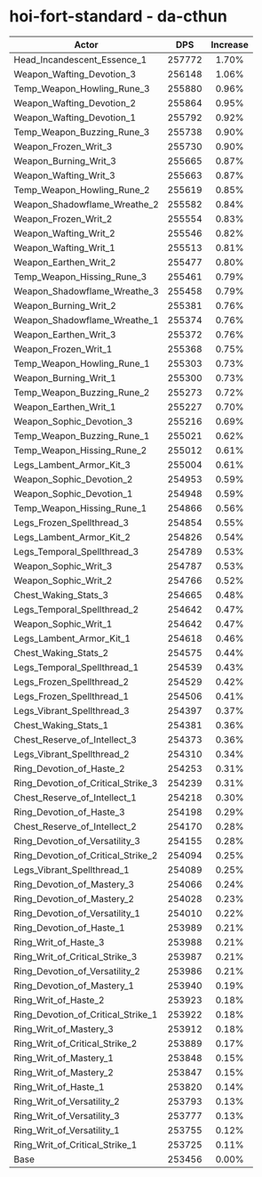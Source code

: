 # hoi-fort-standard - da-cthun
| Actor | DPS | Increase |
|---|:---:|:---:|
|Head_Incandescent_Essence_1|257772|1.70%|
|Weapon_Wafting_Devotion_3|256148|1.06%|
|Temp_Weapon_Howling_Rune_3|255880|0.96%|
|Weapon_Wafting_Devotion_2|255864|0.95%|
|Weapon_Wafting_Devotion_1|255792|0.92%|
|Temp_Weapon_Buzzing_Rune_3|255738|0.90%|
|Weapon_Frozen_Writ_3|255730|0.90%|
|Weapon_Burning_Writ_3|255665|0.87%|
|Weapon_Wafting_Writ_3|255663|0.87%|
|Temp_Weapon_Howling_Rune_2|255619|0.85%|
|Weapon_Shadowflame_Wreathe_2|255582|0.84%|
|Weapon_Frozen_Writ_2|255554|0.83%|
|Weapon_Wafting_Writ_2|255546|0.82%|
|Weapon_Wafting_Writ_1|255513|0.81%|
|Weapon_Earthen_Writ_2|255477|0.80%|
|Temp_Weapon_Hissing_Rune_3|255461|0.79%|
|Weapon_Shadowflame_Wreathe_3|255458|0.79%|
|Weapon_Burning_Writ_2|255381|0.76%|
|Weapon_Shadowflame_Wreathe_1|255374|0.76%|
|Weapon_Earthen_Writ_3|255372|0.76%|
|Weapon_Frozen_Writ_1|255368|0.75%|
|Temp_Weapon_Howling_Rune_1|255303|0.73%|
|Weapon_Burning_Writ_1|255300|0.73%|
|Temp_Weapon_Buzzing_Rune_2|255273|0.72%|
|Weapon_Earthen_Writ_1|255227|0.70%|
|Weapon_Sophic_Devotion_3|255216|0.69%|
|Temp_Weapon_Buzzing_Rune_1|255021|0.62%|
|Temp_Weapon_Hissing_Rune_2|255012|0.61%|
|Legs_Lambent_Armor_Kit_3|255004|0.61%|
|Weapon_Sophic_Devotion_2|254953|0.59%|
|Weapon_Sophic_Devotion_1|254948|0.59%|
|Temp_Weapon_Hissing_Rune_1|254866|0.56%|
|Legs_Frozen_Spellthread_3|254854|0.55%|
|Legs_Lambent_Armor_Kit_2|254826|0.54%|
|Legs_Temporal_Spellthread_3|254789|0.53%|
|Weapon_Sophic_Writ_3|254787|0.53%|
|Weapon_Sophic_Writ_2|254766|0.52%|
|Chest_Waking_Stats_3|254665|0.48%|
|Legs_Temporal_Spellthread_2|254642|0.47%|
|Weapon_Sophic_Writ_1|254642|0.47%|
|Legs_Lambent_Armor_Kit_1|254618|0.46%|
|Chest_Waking_Stats_2|254575|0.44%|
|Legs_Temporal_Spellthread_1|254539|0.43%|
|Legs_Frozen_Spellthread_2|254529|0.42%|
|Legs_Frozen_Spellthread_1|254506|0.41%|
|Legs_Vibrant_Spellthread_3|254397|0.37%|
|Chest_Waking_Stats_1|254381|0.36%|
|Chest_Reserve_of_Intellect_3|254373|0.36%|
|Legs_Vibrant_Spellthread_2|254310|0.34%|
|Ring_Devotion_of_Haste_2|254253|0.31%|
|Ring_Devotion_of_Critical_Strike_3|254239|0.31%|
|Chest_Reserve_of_Intellect_1|254218|0.30%|
|Ring_Devotion_of_Haste_3|254198|0.29%|
|Chest_Reserve_of_Intellect_2|254170|0.28%|
|Ring_Devotion_of_Versatility_3|254155|0.28%|
|Ring_Devotion_of_Critical_Strike_2|254094|0.25%|
|Legs_Vibrant_Spellthread_1|254089|0.25%|
|Ring_Devotion_of_Mastery_3|254066|0.24%|
|Ring_Devotion_of_Mastery_2|254028|0.23%|
|Ring_Devotion_of_Versatility_1|254010|0.22%|
|Ring_Devotion_of_Haste_1|253989|0.21%|
|Ring_Writ_of_Haste_3|253988|0.21%|
|Ring_Writ_of_Critical_Strike_3|253987|0.21%|
|Ring_Devotion_of_Versatility_2|253986|0.21%|
|Ring_Devotion_of_Mastery_1|253940|0.19%|
|Ring_Writ_of_Haste_2|253923|0.18%|
|Ring_Devotion_of_Critical_Strike_1|253922|0.18%|
|Ring_Writ_of_Mastery_3|253912|0.18%|
|Ring_Writ_of_Critical_Strike_2|253889|0.17%|
|Ring_Writ_of_Mastery_1|253848|0.15%|
|Ring_Writ_of_Mastery_2|253847|0.15%|
|Ring_Writ_of_Haste_1|253820|0.14%|
|Ring_Writ_of_Versatility_2|253793|0.13%|
|Ring_Writ_of_Versatility_3|253777|0.13%|
|Ring_Writ_of_Versatility_1|253755|0.12%|
|Ring_Writ_of_Critical_Strike_1|253725|0.11%|
|Base|253456|0.00%|
